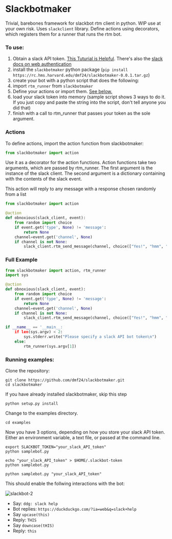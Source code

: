 # Slackbotmaker
Trivial, barebones framework for slackbot rtm client in python.  WIP use at your own risk.  Uses `slackclient` library.  Define actions using decorators, which registers them for a runner that runs the rtm bot.

### To use:

1.  Obtain a slack API token.  [This Tuturial is Helpful](https://www.fullstackpython.com/blog/build-first-slack-bot-python.html).  There's also the [slack docs on web authentication](https://api.slack.com/web#authentication)
1.  install the `slackbotmaker` python package (`pip install https://rc.hms.harvard.edu/dmf24/slackbotmaker-0.0.1.tar.gz`)
2.  create your bot with a python script that does the following:
  1.  import `rtm_runner` from `slackbotmaker`
  2.  Define your actions or import them.  [See below.](https://github.com/dmf24/slackbotmaker/blob/master/README.md#actions-files)
  3.  load your slack token into memory (sample script shows 3 ways to do it.  If you just copy and paste the string into the script, don't tell anyone you did that)
  4.  finish with a call to rtm_runner that passes your token as the sole argument.

### Actions

To define actions, import the action function from slackbotmaker:

```Python
from slackbotmaker import action
```

Use it as a decorator for the action functions.  Action functions take two arguments, which are passed by rtm_runner.  The first argument is the instance of the slack client.  The second argument is a dictionary containing with the contents of the slack event.

This action will reply to any message with a response chosen randomly from a list

```Python
from slackbotmaker import action

@action
def obnoxious(slack_client, event):
    from random import choice
    if event.get('type', None) != 'message':
        return None
    channel=event.get('channel', None)
    if channel is not None:
        slack_client.rtm_send_message(channel, choice(["Yes!", "hmm", "oic", "mos def", "oh :("]))

```

### Full Example

```Python
from slackbotmaker import action, rtm_runner
import sys

@action
def obnoxious(slack_client, event):
    from random import choice
    if event.get('type', None) != 'message':
        return None
    channel=event.get('channel', None)
    if channel is not None:
        slack_client.rtm_send_message(channel, choice(["Yes!", "hmm", "oic", "mos def", "oh :("]))

if __name__ == '__main__:
    if len(sys.argv) < 2:
        sys.stderr.write("Please specify a slack API bot token\n")
    else:
        rtm_runner(sys.argv[1])
```

### Running examples:

Clone the repository:

```
git clone https://github.com/dmf24/slackbotmaker.git
cd slackbotmaker
```

If you have already installed slackbotmaker, skip this step
```
python setup.py install
```
Change to the examples directory.
```
cd examples
```

Now you have 3 options, depending on how you store your slack API token.  Either an environment variable, a text file, or passed at the command line.
```
export SLACKBOT_TOKEN="your_slack_API_token"
python samplebot.py
```

```
echo "your_slack_API_token" > $HOME/.slackbot-token
python samplebot.py
```

```
python samplebot.py "your_slack_API_token"
```

This should enable the follwing interactions with the bot:

![slackbot-2](https://cloud.githubusercontent.com/assets/8546901/17352486/ce38502c-5904-11e6-972b-62d7faef88e9.png)

- Say: `ddg: slack help`
- Bot replies: `https://duckduckgo.com/?ia=web&q=slack+help`
- Say `upcase(this)`
- Reply: `THIS`
- Say `downcase(tHIS)`
- Reply: `this`
